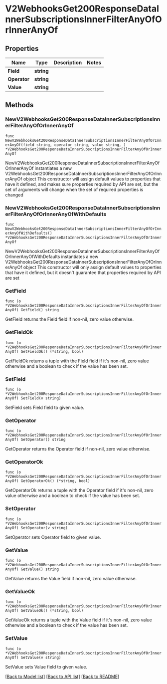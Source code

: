 # V2WebhooksGet200ResponseDataInnerSubscriptionsInnerFilterAnyOfOrInnerAnyOf

## Properties

Name | Type | Description | Notes
------------ | ------------- | ------------- | -------------
**Field** | **string** |  | 
**Operator** | **string** |  | 
**Value** | **string** |  | 

## Methods

### NewV2WebhooksGet200ResponseDataInnerSubscriptionsInnerFilterAnyOfOrInnerAnyOf

`func NewV2WebhooksGet200ResponseDataInnerSubscriptionsInnerFilterAnyOfOrInnerAnyOf(field string, operator string, value string, ) *V2WebhooksGet200ResponseDataInnerSubscriptionsInnerFilterAnyOfOrInnerAnyOf`

NewV2WebhooksGet200ResponseDataInnerSubscriptionsInnerFilterAnyOfOrInnerAnyOf instantiates a new V2WebhooksGet200ResponseDataInnerSubscriptionsInnerFilterAnyOfOrInnerAnyOf object
This constructor will assign default values to properties that have it defined,
and makes sure properties required by API are set, but the set of arguments
will change when the set of required properties is changed

### NewV2WebhooksGet200ResponseDataInnerSubscriptionsInnerFilterAnyOfOrInnerAnyOfWithDefaults

`func NewV2WebhooksGet200ResponseDataInnerSubscriptionsInnerFilterAnyOfOrInnerAnyOfWithDefaults() *V2WebhooksGet200ResponseDataInnerSubscriptionsInnerFilterAnyOfOrInnerAnyOf`

NewV2WebhooksGet200ResponseDataInnerSubscriptionsInnerFilterAnyOfOrInnerAnyOfWithDefaults instantiates a new V2WebhooksGet200ResponseDataInnerSubscriptionsInnerFilterAnyOfOrInnerAnyOf object
This constructor will only assign default values to properties that have it defined,
but it doesn't guarantee that properties required by API are set

### GetField

`func (o *V2WebhooksGet200ResponseDataInnerSubscriptionsInnerFilterAnyOfOrInnerAnyOf) GetField() string`

GetField returns the Field field if non-nil, zero value otherwise.

### GetFieldOk

`func (o *V2WebhooksGet200ResponseDataInnerSubscriptionsInnerFilterAnyOfOrInnerAnyOf) GetFieldOk() (*string, bool)`

GetFieldOk returns a tuple with the Field field if it's non-nil, zero value otherwise
and a boolean to check if the value has been set.

### SetField

`func (o *V2WebhooksGet200ResponseDataInnerSubscriptionsInnerFilterAnyOfOrInnerAnyOf) SetField(v string)`

SetField sets Field field to given value.


### GetOperator

`func (o *V2WebhooksGet200ResponseDataInnerSubscriptionsInnerFilterAnyOfOrInnerAnyOf) GetOperator() string`

GetOperator returns the Operator field if non-nil, zero value otherwise.

### GetOperatorOk

`func (o *V2WebhooksGet200ResponseDataInnerSubscriptionsInnerFilterAnyOfOrInnerAnyOf) GetOperatorOk() (*string, bool)`

GetOperatorOk returns a tuple with the Operator field if it's non-nil, zero value otherwise
and a boolean to check if the value has been set.

### SetOperator

`func (o *V2WebhooksGet200ResponseDataInnerSubscriptionsInnerFilterAnyOfOrInnerAnyOf) SetOperator(v string)`

SetOperator sets Operator field to given value.


### GetValue

`func (o *V2WebhooksGet200ResponseDataInnerSubscriptionsInnerFilterAnyOfOrInnerAnyOf) GetValue() string`

GetValue returns the Value field if non-nil, zero value otherwise.

### GetValueOk

`func (o *V2WebhooksGet200ResponseDataInnerSubscriptionsInnerFilterAnyOfOrInnerAnyOf) GetValueOk() (*string, bool)`

GetValueOk returns a tuple with the Value field if it's non-nil, zero value otherwise
and a boolean to check if the value has been set.

### SetValue

`func (o *V2WebhooksGet200ResponseDataInnerSubscriptionsInnerFilterAnyOfOrInnerAnyOf) SetValue(v string)`

SetValue sets Value field to given value.



[[Back to Model list]](../README.md#documentation-for-models) [[Back to API list]](../README.md#documentation-for-api-endpoints) [[Back to README]](../README.md)


